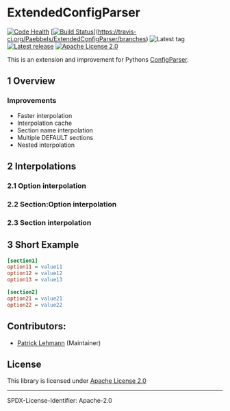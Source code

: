 # ExtendedConfigParser

[![Code Health](https://landscape.io/github/Paebbels/ExtendedConfigParser/master/landscape.svg?style=flat)](https://landscape.io/github/Paebbels/ExtendedConfigParser/master)
[[![Build Status](https://travis-ci.org/Paebbels/ExtendedConfigParser.svg?branch=master)](https://travis-ci.org/Paebbels/ExtendedConfigParser)](https://travis-ci.org/Paebbels/ExtendedConfigParser/branches)
![Latest tag](https://img.shields.io/github/tag/Paebbels/ExtendedConfigParser.svg?style=flat)
[![Latest release](https://img.shields.io/github/release/Paebbels/ExtendedConfigParser.svg?style=flat)](https://github.com/Paebbels/ExtendedConfigParser/releases)
[![Apache License 2.0](https://img.shields.io/github/license/Paebbels/ExtendedConfigParser.svg?style=flat)](LICENSE.md)


This is an extension and improvement for Pythons [ConfigParser](https://docs.python.org/3/library/configparser.html).

## 1 Overview


### Improvements

 -  Faster interpolation
 -  Interpolation cache
 -  Section name interpolation
 -  Multiple DEFAULT sections
 -  Nested interpolation

## 2 Interpolations

### 2.1 Option interpolation

### 2.2 Section:Option interpolation

### 2.3 Section interpolation


## 3 Short Example

```ini
[section1]
option11 = value11
option12 = value12
option13 = value13

[section2]
option21 = value21
option22 = value22
```

## Contributors:

* [Patrick Lehmann](https://github.com/Paebbels) (Maintainer)


## License

This library is licensed under [Apache License 2.0](LICENSE.md)

-------------------------

SPDX-License-Identifier: Apache-2.0
